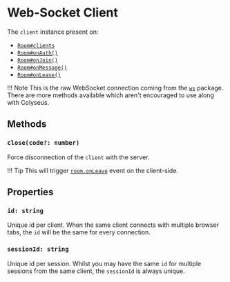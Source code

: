 # Web-Socket Client

The `client` instance present on:

- [`Room#clients`](api-room/#clients-websocket)
- [`Room#onAuth()`](api-room/#onauth-options)
- [`Room#onJoin()`](api-room/#onjoin-client)
- [`Room#onMessage()`](api-room/#onmessage-client-data)
- [`Room#onLeave()`](api-room/#onleave-client)

!!! Note
    This is the raw WebSocket connection coming from the [`ws`](https://www.npmjs.com/package/ws) package. There are more methods available which aren't encouraged to use along with Colyseus.

## Methods

### `close(code?: number)`

Force disconnection of the `client` with the server.

!!! Tip
    This will trigger [`room.onLeave`](client-room/#onleave) event on the client-side.

## Properties

### `id: string`

Unique id per client. When the same client connects with multiple browser tabs, the `id` will be the same for every connection.

### `sessionId: string`

Unique id per session. Whilst you may have the same `id` for multiple sessions from the same client, the `sessionId` is always unique.
